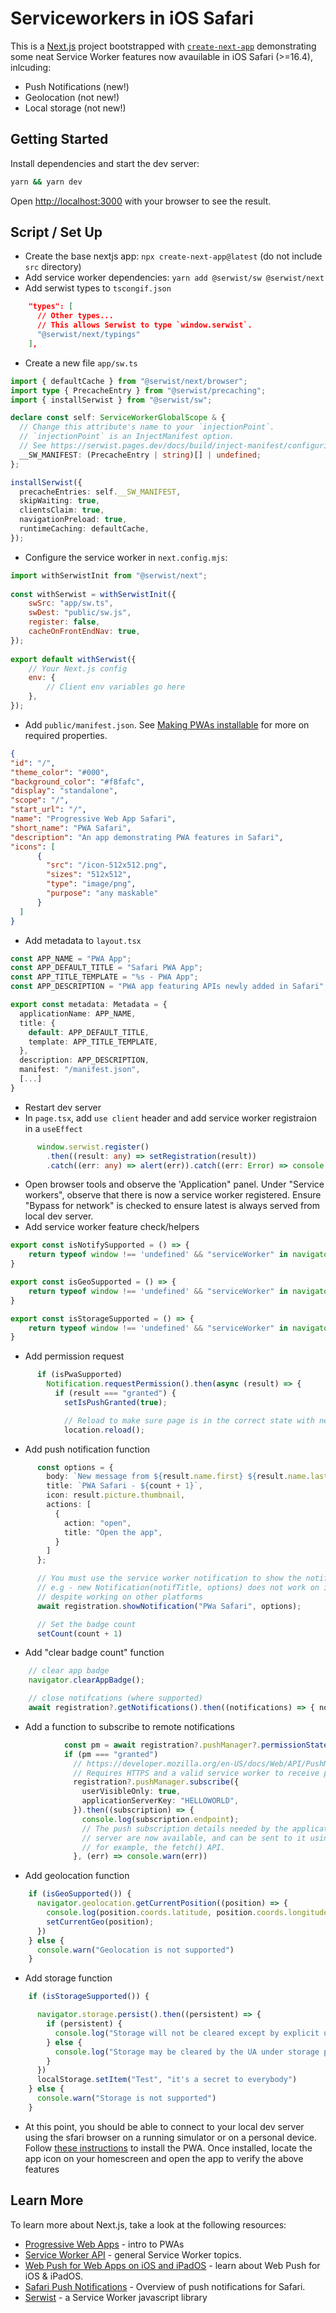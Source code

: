 # Serviceworkers in iOS Safari

This is a [Next.js](https://nextjs.org/) project bootstrapped with [`create-next-app`](https://github.com/vercel/next.js/tree/canary/packages/create-next-app) demonstrating some neat Service Worker features now avauilable in iOS Safari (>=16.4), inlcuding:
- Push Notifications (new!)
- Geolocation (not new!)
- Local storage (not new!)

## Getting Started

Install dependencies and start the dev server:

```bash
yarn && yarn dev
```

Open [http://localhost:3000](http://localhost:3000) with your browser to see the result.

## Script / Set Up

- Create the base nextjs app: `npx create-next-app@latest` (do not include `src` directory)
- Add service worker dependencies: `yarn add @serwist/sw @serwist/next`
- Add serwist types to `tscongif.json`
```json
    "types": [
      // Other types...
      // This allows Serwist to type `window.serwist`.
      "@serwist/next/typings"
    ],
```
- Create a new file `app/sw.ts`
```typescript
import { defaultCache } from "@serwist/next/browser";
import type { PrecacheEntry } from "@serwist/precaching";
import { installSerwist } from "@serwist/sw";

declare const self: ServiceWorkerGlobalScope & {
  // Change this attribute's name to your `injectionPoint`.
  // `injectionPoint` is an InjectManifest option.
  // See https://serwist.pages.dev/docs/build/inject-manifest/configuring
  __SW_MANIFEST: (PrecacheEntry | string)[] | undefined;
};

installSerwist({
  precacheEntries: self.__SW_MANIFEST,
  skipWaiting: true,
  clientsClaim: true,
  navigationPreload: true,
  runtimeCaching: defaultCache,
});
```
- Configure the service worker in `next.config.mjs`:
```javascript
import withSerwistInit from "@serwist/next";
      
const withSerwist = withSerwistInit({
    swSrc: "app/sw.ts",
    swDest: "public/sw.js",
    register: false,
    cacheOnFrontEndNav: true,
});
         
export default withSerwist({
    // Your Next.js config
    env: {
        // Client env variables go here
    },
});
```
- Add `public/manifest.json`. See [Making PWAs installable](https://developer.mozilla.org/en-US/docs/Web/Progressive_web_apps/Guides/Making_PWAs_installable) for more on required properties.
```json
{
"id": "/",
"theme_color": "#000",
"background_color": "#f8fafc",
"display": "standalone",
"scope": "/",
"start_url": "/",
"name": "Progressive Web App Safari",
"short_name": "PWA Safari",
"description": "An app demonstrating PWA features in Safari",
"icons": [
      {
        "src": "/icon-512x512.png",
        "sizes": "512x512",
        "type": "image/png",
        "purpose": "any maskable"
      }
  ]
}
```
- Add metadata to `layout.tsx`
```typescript
const APP_NAME = "PWA App";
const APP_DEFAULT_TITLE = "Safari PWA App";
const APP_TITLE_TEMPLATE = "%s - PWA App";
const APP_DESCRIPTION = "PWA app featuring APIs newly added in Safari";

export const metadata: Metadata = {
  applicationName: APP_NAME,
  title: {
    default: APP_DEFAULT_TITLE,
    template: APP_TITLE_TEMPLATE,
  },
  description: APP_DESCRIPTION,
  manifest: "/manifest.json",
  [...]
}
```
- Restart dev server
- In `page.tsx`, add `use client` header and add service worker registraion in a `useEffect`
```typescript
      window.serwist.register()
        .then((result: any) => setRegistration(result))
        .catch((err: any) => alert(err)).catch((err: Error) => console.warn(err))
```
- Open browser tools and observe the 'Application" panel. Under "Service workers", observe that there is now a service worker registered. Ensure "Bypass for network" is checked to ensure latest is always served from local dev server.
- Add service worker feature check/helpers
```typescript
export const isNotifySupported = () => {
    return typeof window !== 'undefined' && "serviceWorker" in navigator && "Notification" in window && "PushManager" in window;
}

export const isGeoSupported = () => {
    return typeof window !== 'undefined' && "serviceWorker" in navigator && "geolocation" in navigator;
}

export const isStorageSupported = () => {
    return typeof window !== 'undefined' && "serviceWorker" in navigator && "storage" in navigator;
}
```
- Add permission request
```typescript
      if (isPwaSupported)
        Notification.requestPermission().then(async (result) => {
          if (result === "granted") {
            setIsPushGranted(true);

            // Reload to make sure page is in the correct state with new permissions
            location.reload();
```
- Add push notification function
```typescript
      const options = {
        body: `New message from ${result.name.first} ${result.name.last}`,
        title: `PWA Safari - ${count + 1}`,
        icon: result.picture.thumbnail,
        actions: [
          {
            action: "open",
            title: "Open the app",
          }
        ]
      };

      // You must use the service worker notification to show the notification
      // e.g - new Notification(notifTitle, options) does not work on iOS
      // despite working on other platforms
      await registration.showNotification("PWa Safari", options);

      // Set the badge count
      setCount(count + 1)
```
- Add "clear badge count" function
```typescript
    // clear app badge
    navigator.clearAppBadge();

    // close notifcations (where supported)
    await registration?.getNotifications().then((notifications) => { notifications.forEach((notification) => notification.close()) });
```
- Add a function to subscribe to remote notifications
```typescript
            const pm = await registration?.pushManager?.permissionState()
            if (pm === "granted")
              // https://developer.mozilla.org/en-US/docs/Web/API/PushManager
              // Requires HTTPS and a valid service worker to receive push notifications
              registration?.pushManager.subscribe({
                userVisibleOnly: true,
                applicationServerKey: "HELLOWORLD",
              }).then((subscription) => {
                console.log(subscription.endpoint);
                // The push subscription details needed by the application
                // server are now available, and can be sent to it using,
                // for example, the fetch() API.
              }, (err) => console.warn(err))
```
- Add geolocation function
```typescript
    if (isGeoSupported()) {
      navigator.geolocation.getCurrentPosition((position) => {
        console.log(position.coords.latitude, position.coords.longitude);
        setCurrentGeo(position);
      })
    } else {
      console.warn("Geolocation is not supported")
    }
```
- Add storage function
```typescript
    if (isStorageSupported()) {

      navigator.storage.persist().then((persistent) => {
        if (persistent) {
          console.log("Storage will not be cleared except by explicit user action");
        } else {
          console.log("Storage may be cleared by the UA under storage pressure.");
        }
      })
      localStorage.setItem("Test", "it's a secret to everybody")
    } else {
      console.warn("Storage is not supported")
    }
```
- At this point, you should be able to connect to your local dev server using the sfari browser on a running simulator or on a personal device. Follow [these instructions](https://support.apple.com/guide/iphone/bookmark-favorite-webpages-iph42ab2f3a7/ios#iph4f9a47bbc) to install the PWA. Once installed, locate the app icon on your homescreen and open the app to verify the above features 

## Learn More

To learn more about Next.js, take a look at the following resources:

- [Progressive Web Apps](https://web.dev/explore/progressive-web-apps) - intro to PWAs
- [Service Worker API](https://developer.mozilla.org/en-US/docs/Web/API/Service_Worker_API) - general Service Worker topics.
- [Web Push for Web Apps on iOS and iPadOS](https://webkit.org/blog/13878/web-push-for-web-apps-on-ios-and-ipados/) - learn about Web Push for iOS & iPadOS.
- [Safari Push Notifications](https://developer.apple.com/notifications/safari-push-notifications/) - Overview of push notifications for Safari.
- [Serwist](https://github.com/serwist/serwist) - a Service Worker javascript library
